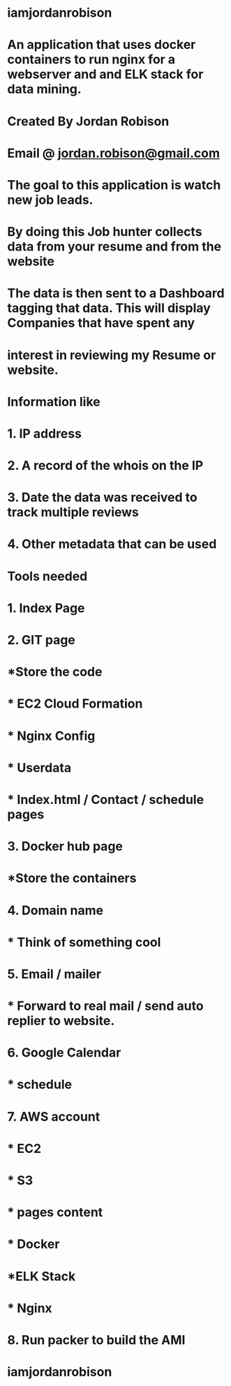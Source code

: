 # iamjordanrobison
# An application that uses docker containers to run nginx for a webserver and and ELK stack for data mining.
#
#
# Created By Jordan Robison
# Email @ jordan.robison@gmail.com
#
#
#
# The goal to this application is watch new job leads.
# By doing this Job hunter collects data from your resume and from the website  
# The data is then sent to a Dashboard tagging that data. This will display Companies that have spent any
# interest in reviewing my Resume or website. 
#
# #

# Information like
# 1. IP address
# 2. A record of the whois on the IP
# 3. Date the data was received to track multiple reviews
# 4. Other metadata that can be used
#
#
# Tools needed
# 1. Index Page
# 2. GIT page
#	*Store the code
#		* EC2 Cloud Formation
#		* Nginx Config
#		* Userdata
#		* Index.html / Contact / schedule pages
# 3. Docker hub page
#	*Store the containers
# 4. Domain name
#	* Think of something cool
# 5. Email / mailer
#	* Forward to real mail / send auto replier to website.
# 6. Google Calendar
#	* schedule
# 7. AWS account
#	* EC2
#	* S3
#		* pages content
#	* Docker
#		*ELK Stack
#		* Nginx
# 8. Run packer to build the AMI


# iamjordanrobison
